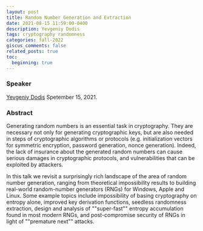 ```yaml
---
layout: post
title: Random Number Generation and Extraction
date: 2021-08-15 11:59:00-0400
description: Yevgeniy Dodis 
tags: cryptography randomness
categories: fall-2022
giscus_comments: false
related_posts: true
toc:
  beginning: true
---
```


### Speaker 

[Yevgeniy Dodis](https://cs.nyu.edu/~dodis/)
Spetember 15, 2021. 


### Abstract

Generating random numbers is an essential task in cryptography. They are necessary not only for generating cryptographic keys, but are also needed in steps of cryptographic algorithms or protocols (e.g. initialization vectors for symmetric encryption, password generation, nonce generation). Indeed, the lack of insurance about the generated random numbers can cause serious damages in cryptographic protocols, and vulnerabilities that can be exploited by attackers.

 

In this talk we revisit a surprisingly rich landscape of the area of random number generation, ranging from theoretical impossibility results to building real-world random-number generators (RNGs) for Windows, Apple and Linux. Some example topics include impossibility of basing cryptography on entropy alone, improved key derivation functions, seedless randomness extraction, design and analysis of ""super-fast"" entropy accumulation found in most modern RNGs, and post-compromise security of RNGs in light of ""premature next"" attacks. 
